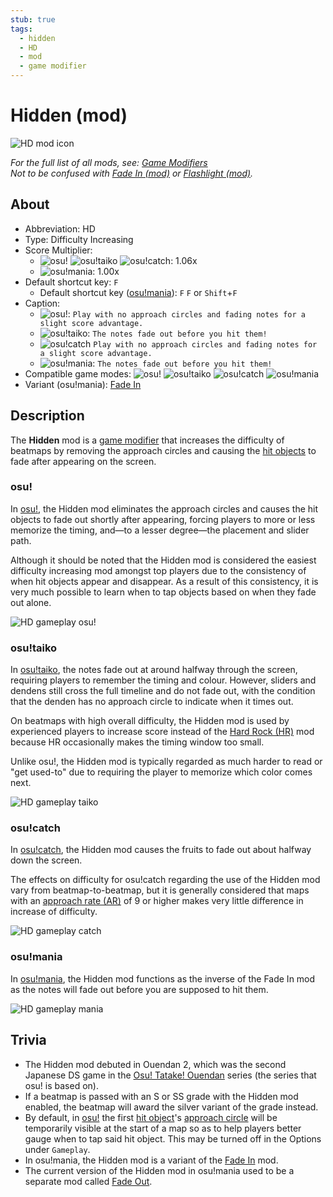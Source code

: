 ```yaml
---
stub: true
tags:
  - hidden
  - HD
  - mod
  - game modifier
---
```


# Hidden (mod)

![HD mod icon](/wiki/shared/mods/HD.png "Hidden (HD) mod icon")

*For the full list of all mods, see: [Game Modifiers](/wiki/Game_modifier)*\
*Not to be confused with [Fade In (mod)](/wiki/Game_modifier/Fade_In) or [Flashlight (mod)](/wiki/Game_modifier/Flashlight).*

## About

- Abbreviation: HD
- Type: Difficulty Increasing
- Score Multiplier:
  - ![][osu!] ![][osu!taiko] ![][osu!catch]: 1.06x
  - ![][osu!mania]: 1.00x
- Default shortcut key: `F`
  - Default shortcut key ([osu!mania](/wiki/Game_mode/osu!mania)): `F` `F` or `Shift`+`F`
- Caption:
  - ![][osu!]: `Play with no approach circles and fading notes for a slight score advantage.`
  - ![][osu!taiko]: `The notes fade out before you hit them!`
  - ![][osu!catch] `Play with no approach circles and fading notes for a slight score advantage.`
  - ![][osu!mania]: `The notes fade out before you hit them!`
- Compatible game modes: ![][osu!] ![][osu!taiko] ![][osu!catch] ![][osu!mania]
- Variant (osu!mania): [Fade In](/wiki/Game_modifier/Fade_In)

## Description

The **Hidden** mod is a [game modifier](/wiki/Game_modifier) that increases the difficulty of beatmaps by removing the approach circles and causing the [hit objects](/wiki/Hit_object) to fade after appearing on the screen.

### osu!

In [osu!](/wiki/Game_mode/osu!), the Hidden mod eliminates the approach circles and causes the hit objects to fade out shortly after appearing, forcing players to more or less memorize the timing, and—to a lesser degree—the placement and slider path.

Although it should be noted that the Hidden mod is considered the easiest difficulty increasing mod amongst top players due to the consistency of when hit objects appear and disappear. As a result of this consistency, it is very much possible to learn when to tap objects based on when they fade out alone.

![HD gameplay osu!](img/HD-osu.jpg "Gameplay of osu! with the Hidden mod enabled")

### osu!taiko

In [osu!taiko](/wiki/Game_mode/osu!taiko), the notes fade out at around halfway through the screen, requiring players to remember the timing and colour. However, sliders and dendens still cross the full timeline and do not fade out, with the condition that the denden has no approach circle to indicate when it times out.

On beatmaps with high overall difficulty, the Hidden mod is used by experienced players to increase score instead of the [Hard Rock (HR)](/wiki/Game_modifier/Hard_Rock) mod because HR occasionally makes the timing window too small.

Unlike osu!, the Hidden mod is typically regarded as much harder to read or "get used-to" due to requiring the player to memorize which color comes next.

![HD gameplay taiko](img/HD-taiko.jpg "Gameplay of osu!taiko with the Hidden mod enabled")

### osu!catch

In [osu!catch](/wiki/Game_mode/osu!catch), the Hidden mod causes the fruits to fade out about halfway down the screen.

The effects on difficulty for osu!catch regarding the use of the Hidden mod vary from beatmap-to-beatmap, but it is generally considered that maps with an [approach rate (AR)](/wiki/Beatmapping/Approach_rate) of 9 or higher makes very little difference in increase of difficulty.

![HD gameplay catch](img/HD-catch.jpg "Gameplay of osu!catch with the Hidden mod enabled")

### osu!mania

In [osu!mania](/wiki/Game_mode/osu!mania), the Hidden mod functions as the inverse of the Fade In mod as the notes will fade out before you are supposed to hit them.

![HD gameplay mania](img/HD-combo-comparison-mania.jpg "Gameplay with the Hidden mod at 91x combo (top-left), at 326x combo (top-middle), at 516x combo (top-right/bottom-left), and at 900x combo (bottom-right) in osu!mania")

## Trivia

- The Hidden mod debuted in Ouendan 2, which was the second Japanese DS game in the [Osu! Tatake! Ouendan](https://en.wikipedia.org/wiki/Osu!_Tatakae!_Ouendan "Wikipedia") series (the series that osu! is based on).
- If a beatmap is passed with an S or SS grade with the Hidden mod enabled, the beatmap will award the silver variant of the grade instead.
- By default, in [osu!](/wiki/Game_mode/osu!) the first [hit object](/wiki/Hit_object)'s [approach circle](/wiki/Hit_object/Approach_circle) will be temporarily visible at the start of a map so as to help players better gauge when to tap said hit object. This may be turned off in the Options under `Gameplay`.
- In osu!mania, the Hidden mod is a variant of the [Fade In](/wiki/Game_modififer/Fade_In) mod.
- The current version of the Hidden mod in osu!mania used to be a separate mod called [Fade Out](/wiki/Game_modifier/Fade_Out).

[osu!]: /wiki/shared/mode/osu.png "osu!"
[osu!taiko]: /wiki/shared/mode/taiko.png "osu!taiko"
[osu!catch]: /wiki/shared/mode/catch.png "osu!catch"
[osu!mania]: /wiki/shared/mode/mania.png "osu!mania"
